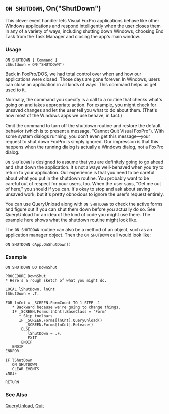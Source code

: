 ## `ON SHUTDOWN`, On("ShutDown")

This clever event handler lets Visual FoxPro applications behave like other Windows applications and respond intelligently when the user closes them in any of a variety of ways, including shutting down Windows, choosing End Task from the Task Manager and closing the app's main window.

### Usage

```foxpro
ON SHUTDOWN [ Command ]
cShutdown = ON("SHUTDOWN")
```

Back in FoxPro/DOS, we had total control over when and how our applications were closed. Those days are gone forever. In Windows, users can close an application in all kinds of ways. This command helps us get used to it.

Normally, the command you specify is a call to a routine that checks what's going on and takes appropriate action. For example, you might check for unsaved changes and let the user tell you what to do about them. (That's how most of the Windows apps we use behave, in fact.) 

Omit the command to turn off the shutdown routine and restore the default behavior (which is to present a message, "Cannot Quit Visual FoxPro"). With some system dialogs running, you don't even get this message&mdash;your request to shut down FoxPro is simply ignored. Our impression is that this happens when the running dialog is actually a Windows dialog, not a FoxPro dialog.

`ON SHUTDOWN` is designed to assume that you are definitely going to go ahead and shut down the application. It's not always well-behaved when you try to return to your application. Our experience is that you need to be careful about what you put in the shutdown routine. You probably want to be careful out of respect for your users, too. When the user says, "Get me out of here," you should if you can. It's okay to stop and ask about saving unsaved work, but it's pretty obnoxious to ignore the user's request entirely.

You can use QueryUnload along with `ON SHUTDOWN` to check the active forms and figure out if you can shut them down before you actually do so. See QueryUnload for an idea of the kind of code you might use there. The example here shows what the shutdown routine might look like.

The `ON SHUTDOWN` routine can also be a method of an object, such as an application manager object. Then the `ON SHUTDOWN` call would look like:

```foxpro
ON SHUTDOWN oApp.OnShutDown()
```
### Example

```foxpro
ON SHUTDOWN DO DownShut

PROCEDURE DownShut
* Here's a rough sketch of what you might do.

LOCAL lShutDown, lnCnt
lShutDown = .T.

FOR lnCnt = _SCREEN.FormCount TO 1 STEP -1
   * Backward because we're going to change things.
   IF _SCREEN.Forms[lnCnt].BaseClass = "Form"
      * Skip toolbars
      IF _SCREEN.Forms[lnCnt].QueryUnload()
         _SCREEN.Forms[lnCnt].Release()
       ELSE
          lShutDown = .F.
          EXIT
       ENDIF
   ENDIF
ENDFOR

IF lShutDown
   ON SHUTDOWN
   CLEAR EVENTS
ENDIF

RETURN
```
### See Also

[QueryUnload](s4g381.md), [Quit](s4g121.md)